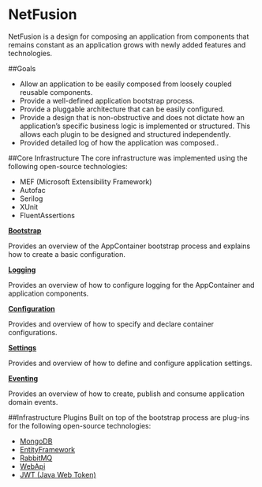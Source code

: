 # NetFusion
NetFusion is a design for composing an application from components that remains constant as an application grows with newly added features and technologies.

##Goals
* Allow an application to be easily composed from loosely coupled reusable components.
* Provide a well-defined application bootstrap process.
* Provide a pluggable architecture that can be easily configured.
* Provide a design that is non-obstructive and does not dictate how an application’s specific business logic is implemented or structured.  This allows each plugin to be designed and structured independently.
* Provided detailed log of how the application was composed..



##Core Infrastructure
The core infrastructure was implemented using the following open-source technologies:

* MEF (Microsoft Extensibility Framework)
* Autofac
* Serilog
* XUnit
* FluentAssertions


**[Bootstrap](./docs/infrastructure/bootstrap.md)**

Provides an overview of the AppContainer bootstrap process and explains how to create a basic configuration.  

**[Logging](./docs/infrastructure/logging.md)**

Provides an overview of how to configure logging for the AppContainer and application components.

**[Configuration](./docs/infrastructure/configuration.md)**

Provides and overview of how to specify and declare container configurations.

**[Settings](./docs/infrastructure/settings.md)**

Provides and overview of how to define and configure application settings.


**[Eventing](./docs/infrastructure/eventing.md)**

Provides an overview of how to create, publish and consume application domain events.

##Infrastructure Plugins
Built on top of the bootstrap process are plug-ins for the following open-source technologies:

* [MongoDB](./docs/plugins/mongodb.md)
* [EntityFramework](./docs/plugins/entityframework.md)
* [RabbitMQ](./docs/plugins/rabbitmq)
* [WebApi](./docs/plugins/webapi.md)
* [JWT (Java Web Token)](./docs/plugins/jwt.md)
